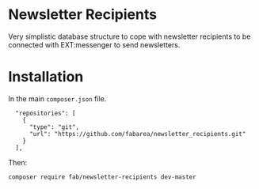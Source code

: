 # Newsletter Recipients

Very simplistic database structure to cope with newsletter recipients to be connected with EXT:messenger to send newsletters.

# Installation

In the main `composer.json` file.

```
  "repositories": [
    {
      "type": "git",
      "url": "https://github.com/fabarea/newsletter_recipients.git"
    }
  ],
```

Then:

```
composer require fab/newsletter-recipients dev-master
```
